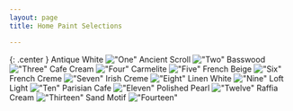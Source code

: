 ```yaml
---
layout: page 
title: Home Paint Selections

---
```



{: .center }
Antique White
!["One"](http://sguerri.com/images/house/antique_white.png "Antique White")
Ancient Scroll
!["Two"](http://sguerri.com/images/house/ancient_scroll.png "Ancient Scroll")
Basswood
!["Three"](http://sguerri.com/images/house/basswood.png "Basswood")
Cafe Cream
!["Four"](http://sguerri.com/images/house/cafe_cream.png "Cafe Cream")
Carmelite
!["Five"](http://sguerri.com/images/house/carmelite.png "Carmelite")
French Beige
!["Six"](http://sguerri.com/images/house/french_beige.png "French Beige")
French Creme
!["Seven"](http://sguerri.com/images/house/french_creme.png "French Creme")
Irish Creme
!["Eight"](http://sguerri.com/images/house/irish_creme.png "Irish Creme")
Linen White
!["Nine"](http://sguerri.com/images/house/linen_white.png "Linen White")
Loft Light
!["Ten"](http://sguerri.com/images/house/loft_light.png "Loft Light")
Parisian Cafe
!["Eleven"](http://sguerri.com/images/house/parisian_cafe.png "Parisian Cafe")
Polished Pearl
!["Twelve"](http://sguerri.com/images/house/polished_pearl.png "Polished Pearl")
Raffia Cream
!["Thirteen"](http://sguerri.com/images/house/raffia_cream.png "Raffia Cream")
Sand Motif
!["Fourteen"](http://sguerri.com/images/house/sand_motif.png "Sand Motif")


[//]: # (https://github.com/jekyll/jekyll/issues/3219)

